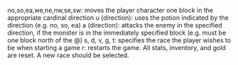 no,so,ea,we,ne,nw,se,sw: moves the player character one block in the appropriate cardinal direction
u (direction): uses the potion indicated by the direction (e.g. no, so, ea)
a (direction): attacks the enemy in the specified direction, if the monster is in the immediately specified block (e.g. must be one block north of the @)
s, d, v, g, t: specifies the race the player wishes to be when starting a game
r: restarts the game. All stats, inventory, and gold are reset. A new race should be selected.




